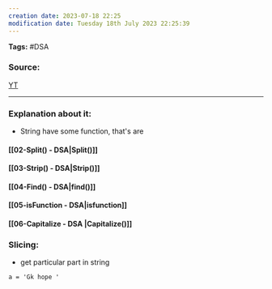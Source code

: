 ```yaml
---
creation date: 2023-07-18 22:25
modification date: Tuesday 18th July 2023 22:25:39
---
```


**Tags:** #DSA 

### Source:
[YT](https://www.youtube.com/watch?v=QyM6bq5JzmU)

--------------------------------------

### Explanation about it:

* String have some function, that's are

#### [[02-Split() - DSA|Split()]]

#### [[03-Strip() - DSA|Strip()]]

#### [[04-Find() - DSA|find()]]

#### [[05-isFunction - DSA|isfunction]]

#### [[06-Capitalize - DSA |Capitalize()]]


### Slicing:

* get particular part in string

```
a = 'Gk hope '
```





